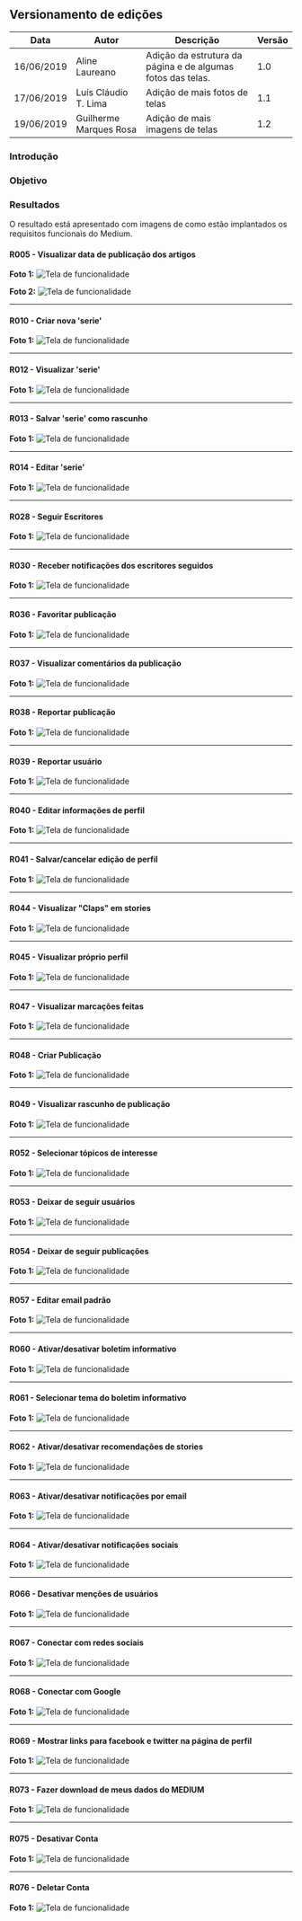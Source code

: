 ## Versionamento de edições

| Data           | Autor                | Descrição                           |Versão|
|----------------|----------------------|-------------------------------------|------|
|16/06/2019      | Aline Laureano  | Adição da estrutura da página e de algumas fotos das telas.    | 1.0|
|17/06/2019      | Luís Cláudio T. Lima | Adição de mais fotos de telas | 1.1|
|19/06/2019      | Guilherme Marques Rosa| Adição de mais imagens de telas | 1.2 |



### Introdução

### Objetivo

### Resultados
O resultado está apresentado com imagens de como estão implantados os requisitos funcionais do Medium.

<span id="imgR005"></span>
#### R005 - Visualizar data de publicação dos artigos

**Foto 1:**
![Tela de funcionalidade](fotos_das_telas/R005-1.png)

**Foto 2:**
![Tela de funcionalidade](fotos_das_telas/R005-2.png)

***

<span id="imgR010"></span>
#### R010 - Criar nova 'serie'

**Foto 1:**
![Tela de funcionalidade](fotos_das_telas/R010-1.png)

***

<span id="imgR012"></span>
#### R012 - Visualizar 'serie'

**Foto 1:**
![Tela de funcionalidade](fotos_das_telas/R012-1.png)

***

<span id="imgR013"></span>
#### R013 - Salvar 'serie' como rascunho

**Foto 1:**
![Tela de funcionalidade](fotos_das_telas/R013.png)

***

<span id="imgR014"></span>
#### R014 - Editar 'serie'

**Foto 1:**
![Tela de funcionalidade](fotos_das_telas/R014.png)

***

<span id="imgR028"></span>
#### R028 - Seguir Escritores

**Foto 1:**
![Tela de funcionalidade](fotos_das_telas/R028.png)

***

<span id="imgR030"></span>
#### R030 - Receber notificações dos escritores seguidos

**Foto 1:**
![Tela de funcionalidade](fotos_das_telas/R030.png)

***

<span id="imgR036"></span>
#### R036 - Favoritar publicação

**Foto 1:**
![Tela de funcionalidade](fotos_das_telas/R036.png)

***

<span id="imgR037"></span>
#### R037 - Visualizar comentários da publicação

**Foto 1:**
![Tela de funcionalidade](fotos_das_telas/R037.png)

***

<span id="imgR038"></span>
#### R038 - Reportar publicação

**Foto 1:**
![Tela de funcionalidade](fotos_das_telas/R038.png)

***

<span id="imgR039"></span>
#### R039 - Reportar usuário

**Foto 1:**
![Tela de funcionalidade](fotos_das_telas/R039.png)

***

<span id="imgR040"></span>
#### R040 - Editar informações de perfil

**Foto 1:**
![Tela de funcionalidade](fotos_das_telas/R040.png)

***

<span id="imgR041"></span>
#### R041 - Salvar/cancelar edição de perfil

**Foto 1:**
![Tela de funcionalidade](fotos_das_telas/R041.png)

***

<span id="imgR044"></span>
#### R044 - Visualizar "Claps" em stories

**Foto 1:**
![Tela de funcionalidade](fotos_das_telas/R044.png)

***

<span id="imgR045"></span>
#### R045 - Visualizar próprio perfil

**Foto 1:**
![Tela de funcionalidade](fotos_das_telas/R045.png)

***

<span id="imgR047"></span>
#### R047 - Visualizar marcações feitas

**Foto 1:**
![Tela de funcionalidade](fotos_das_telas/R047.png)

***

<span id="imgR048"></span>
#### R048 - Criar Publicação

**Foto 1:**
![Tela de funcionalidade](fotos_das_telas/R048.png)

***

<span id="imgR049"></span>
#### R049 - Visualizar rascunho de publicação

**Foto 1:**
![Tela de funcionalidade](fotos_das_telas/R049.png)

***

<span id="imgR052"></span>
#### R052 - Selecionar tópicos de interesse

**Foto 1:**
![Tela de funcionalidade](fotos_das_telas/R052.png)

***

<span id="imgR053"></span>
#### R053 - Deixar de seguir usuários

**Foto 1:**
![Tela de funcionalidade](fotos_das_telas/R053.png)

***

<span id="imgR054"></span>
#### R054 - Deixar de seguir publicações

**Foto 1:**
![Tela de funcionalidade](fotos_das_telas/R054.png)

***

<span id="imgR057"></span>
#### R057 - Editar email padrão

**Foto 1:**
![Tela de funcionalidade](fotos_das_telas/R057.png)

***
<span id="imgR060"></span>
#### R060 - Ativar/desativar boletim informativo

**Foto 1:**
![Tela de funcionalidade](fotos_das_telas/R060.png)

***
<span id="imgR061"></span>
#### R061 - Selecionar tema do boletim informativo

**Foto 1:**
![Tela de funcionalidade](fotos_das_telas/R061.png)

***
<span id="imgR062"></span>
#### R062 - Ativar/desativar recomendações de stories

**Foto 1:**
![Tela de funcionalidade](fotos_das_telas/R062.png)

***
<span id="imgR063"></span>
#### R063 - Ativar/desativar notificações por email

**Foto 1:**
![Tela de funcionalidade](fotos_das_telas/R063.png)

***
<span id="imgR064"></span>
#### R064 - Ativar/desativar notificações sociais

**Foto 1:**
![Tela de funcionalidade](fotos_das_telas/R064.png)

***
<span id="imgR066"></span>
#### R066 - Desativar menções de usuários

**Foto 1:**
![Tela de funcionalidade](fotos_das_telas/R066.png)

***

<span id="imgR067"></span>
#### R067 - Conectar com redes sociais

**Foto 1:**
![Tela de funcionalidade](fotos_das_telas/R067.png)

***

<span id="imgR068"></span>
#### R068 - Conectar com Google

**Foto 1:**
![Tela de funcionalidade](fotos_das_telas/R068.png)

***

<span id="imgR069"></span>
#### R069 - Mostrar links para facebook e twitter na página de perfil

**Foto 1:**
![Tela de funcionalidade](fotos_das_telas/R069.png)

***

<span id="imgR073"></span>
#### R073 - Fazer download de meus dados do MEDIUM

**Foto 1:**
![Tela de funcionalidade](fotos_das_telas/R073.png)

***

<span id="imgR075"></span>
#### R075 - Desativar Conta

**Foto 1:**
![Tela de funcionalidade](fotos_das_telas/R075.png)

***

<span id="imgR076"></span>
#### R076 - Deletar Conta

**Foto 1:**
![Tela de funcionalidade](fotos_das_telas/R076.png)
